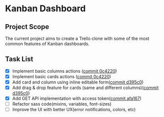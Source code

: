 # Kanban Dashboard

## Project Scope
The current project aims to create a Trello clone with some of the most common features of Kanban dashboards.

## Task List
- [x] Implement basic columns actions ([commit 0c4220](https://github.com/roberto910907/Trello-Clone/commit/0c4220ee400813df45c6e6b51201ada6193f5556))
- [x] Implement basic cards actions ([commit 0c4220](https://github.com/roberto910907/Trello-Clone/commit/0c4220ee400813df45c6e6b51201ada6193f5556))
- [x] Add card and column using inline editable form([commit d395c0](https://github.com/roberto910907/Trello-Clone/commit/d395c0275f43ee0546f19c90dd8869d349567b8a))
- [x] Add drag & drop feature for cards (same and different columns)([commit d395c0](https://github.com/roberto910907/Trello-Clone/commit/d395c0275f43ee0546f19c90dd8869d349567b8a))
- [x] Add GET API implementation with access token([commit afa167](https://github.com/roberto910907/Trello-Clone/commit/afa1673e22fa31150798c6cde657c3b85bcad6f9))
- [ ] Refactor sass code(mixins, variables, font-sizes)
- [ ] Improve the UI with better UX(error notifications, colors, etc)
